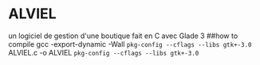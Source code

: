 # ALVIEL
un logiciel de gestion d'une boutique fait en C avec Glade 3
##how to compile
gcc -export-dynamic -Wall `pkg-config --cflags --libs gtk+-3.0` ALVIEL.c -o ALVIEL `pkg-config --cflags --libs gtk+-3.0`
